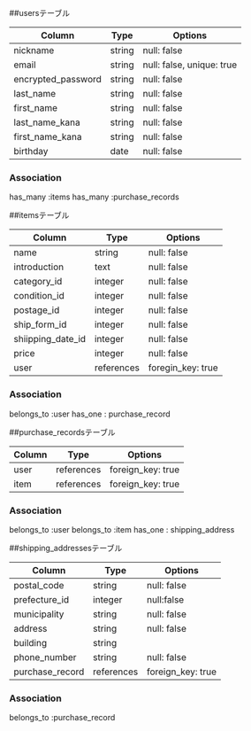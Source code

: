 ##usersテーブル
<!-- ユーザー情報 -->

|Column            |Type  |Options                   |
|------------------|------|--------------------------|
|nickname          |string|null: false               |
|email             |string|null: false, unique: true |
|encrypted_password|string|null: false               |
|last_name         |string|null: false               |
|first_name        |string|null: false               |
|last_name_kana    |string|null: false               |
|first_name_kana   |string|null: false               |
|birthday          |date  |null: false               | 
<!-- 
ニックネーム
メールアドレス
パスワード
姓
名
姓（フリガナ）
名（フリガナ）
誕生日
 -->

### Association
has_many :items
has_many :purchase_records

##itemsテーブル
<!-- 商品情報 -->

|Column        |Type       |Options             |
|-----------------|-----------|-----------------|
|name             |string     |null: false      |
|introduction     |text       |null: false      |
|category_id      |integer    |null: false      |
|condition_id     |integer    |null: false      |
|postage_id       |integer    |null: false      |
|ship_form_id     |integer    |null: false      |
|shiipping_date_id|integer    |null: false      |
|price            |integer    |null: false      |
|user             |references |foregin_key: true|
<!-- 
画像
商品名
商品の説明
カテゴリー
商品の状態
配送料の負担
発送元の地域
発送までの日数
価格
ユーザーid
 -->

### Association
belongs_to :user
has_one : purchase_record


##purchase_recordsテーブル
<!-- 購入記録 -->

|Column  |Type       |Options           |
|--------|-----------|------------------|
|user    |references |foreign_key: true |
|item    |references |foreign_key: true |

### Association
belongs_to :user
belongs_to :item
has_one : shipping_address

##shipping_addressesテーブル
<!-- 住所（発送先) -->

|Column             |Type      |Options          |
|-------------------|----------|-----------------|
|postal_code        |string    |null: false      |
|prefecture_id      |integer   |null:false       |
|municipality       |string    |null: false      |
|address            |string    |null: false      |
|building           |string    |                 |
|phone_number       |string    |null: false      |
|purchase_record    |references|foreign_key: true|
<!--
 郵便番号
 都道府県
 市区町村
 番地
 建物名
 電話番号
 購入記録id
 -->

 ### Association
belongs_to :purchase_record
